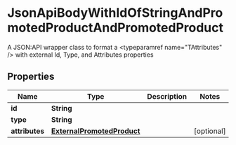 

# JsonApiBodyWithIdOfStringAndPromotedProductAndPromotedProduct

A JSON:API wrapper class to format a <typeparamref name=\"TAttributes\" /> with external Id, Type, and  Attributes properties

## Properties

| Name | Type | Description | Notes |
|------------ | ------------- | ------------- | -------------|
|**id** | **String** |  |  |
|**type** | **String** |  |  |
|**attributes** | [**ExternalPromotedProduct**](ExternalPromotedProduct.md) |  |  [optional] |



